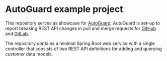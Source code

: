 # AutoGuard example project
This repository serves as showcase for [AutoGuard](https://github.com/MSA-API-Management/AutoGuard).
AutoGuard is set-up to report breaking REST API changes in pull and merge requests for [GitHub](.github/workflows/autoguard.yml) and [GitLab](.gitlab-ci.yml).

The repository contains a minimal Spring Boot web service with a single controller that consists of two REST API definitions for adding and querying _customer_ data models.
